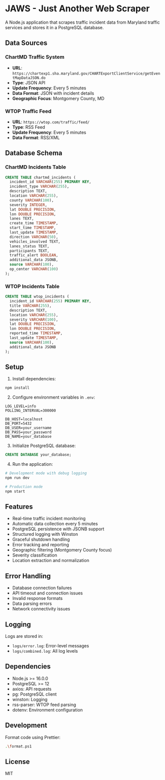 # JAWS - Just Another Web Scraper

A Node.js application that scrapes traffic incident data from Maryland traffic services and stores it in a PostgreSQL database.

## Data Sources

### ChartMD Traffic System

- **URL**: `https://chartexp1.sha.maryland.gov/CHARTExportClientService/getEventMapDataJSON.do`
- **Type**: JSON API
- **Update Frequency**: Every 5 minutes
- **Data Format**: JSON with incident details
- **Geographic Focus**: Montgomery County, MD

### WTOP Traffic Feed

- **URL**: `https://wtop.com/traffic/feed/`
- **Type**: RSS Feed
- **Update Frequency**: Every 5 minutes
- **Data Format**: RSS/XML

## Database Schema

### ChartMD Incidents Table

```sql
CREATE TABLE chartmd_incidents (
  incident_id VARCHAR(255) PRIMARY KEY,
  incident_type VARCHAR(255),
  description TEXT,
  location VARCHAR(255),
  county VARCHAR(100),
  severity INTEGER,
  lat DOUBLE PRECISION,
  lon DOUBLE PRECISION,
  lanes TEXT,
  create_time TIMESTAMP,
  start_time TIMESTAMP,
  last_update TIMESTAMP,
  direction VARCHAR(50),
  vehicles_involved TEXT,
  lanes_status TEXT,
  participants TEXT,
  traffic_alert BOOLEAN,
  additional_data JSONB,
  source VARCHAR(100),
  op_center VARCHAR(100)
);
```

### WTOP Incidents Table

```sql
CREATE TABLE wtop_incidents (
  incident_id VARCHAR(255) PRIMARY KEY,
  title VARCHAR(255),
  description TEXT,
  location VARCHAR(255),
  severity VARCHAR(100),
  lat DOUBLE PRECISION,
  lon DOUBLE PRECISION,
  reported_time TIMESTAMP,
  last_update TIMESTAMP,
  source VARCHAR(100),
  additional_data JSONB
);
```

## Setup

1. Install dependencies:

```bash
npm install
```

2. Configure environment variables in `.env`:

```env
LOG_LEVEL=info
POLLING_INTERVAL=300000

DB_HOST=localhost
DB_PORT=5432
DB_USER=your_username
DB_PASS=your_password
DB_NAME=your_database
```

3. Initialize PostgreSQL database:

```sql
CREATE DATABASE your_database;
```

4. Run the application:

```bash
# Development mode with debug logging
npm run dev

# Production mode
npm start
```

## Features

- Real-time traffic incident monitoring
- Automatic data collection every 5 minutes
- PostgreSQL persistence with JSONB support
- Structured logging with Winston
- Graceful shutdown handling
- Error tracking and reporting
- Geographic filtering (Montgomery County focus)
- Severity classification
- Location extraction and normalization

## Error Handling

- Database connection failures
- API timeout and connection issues
- Invalid response formats
- Data parsing errors
- Network connectivity issues

## Logging

Logs are stored in:

- `logs/error.log`: Error-level messages
- `logs/combined.log`: All log levels

## Dependencies

- Node.js >= 16.0.0
- PostgreSQL >= 12
- axios: API requests
- pg: PostgreSQL client
- winston: Logging
- rss-parser: WTOP feed parsing
- dotenv: Environment configuration

## Development

Format code using Prettier:

```bash
.\format.ps1
```

## License

MIT
